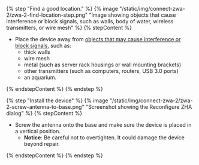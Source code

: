<!---steps on assembling, finding a location, and installing Home Assistant Connect ZWA-2. -->


{% step "Find a good location." %}
{% image "/static/img/connect-zwa-2/zwa-2-find-location-step.png" "Image showing objects that cause interference or block signals, such as walls, body of water, wireless transmitters, or wire mesh" %}
{% stepContent %}

- Place the device away from [objects that may cause interference or block signals](/hc/en-us/articles/28670284336925), such as:
  - thick walls
  - wire mesh
  - metal (such as server rack housings or wall mounting brackets)
  - other transmitters (such as computers, routers, USB 3.0 ports)
  - an aquarium.

{% endstepContent %}
{% endstep %}

{% step "Install the device" %}
{% image "/static/img/connect-zwa-2/zwa-2-screw-antenna-to-base.png" "Screenshot showing the Reconfigure ZHA dialog" %}
{% stepContent %}

- Screw the antenna onto the base and make sure the device is placed in a vertical position.
  - **Notice**: Be careful not to overtighten. It could damage the device beyond repair.


{% endstepContent %}
{% endstep %}